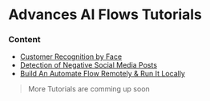 # Advances AI Flows Tutorials

### Content

  - [Customer Recognition by Face](/automate-studio/tutorials/advanced/customer-recognition/customer-recognition-by-face)
  - [Detection of Negative Social Media Posts](/automate-studio/tutorials/advanced/detection-of-negative-social-media-posts/tutorial)
  - [Build An Automate Flow Remotely & Run It Locally](/automate-studio/tutorials/advanced/build-remote-run-local/tutorial)
  <!-- - Dynamic Language Translation -->

> More Tutorials are comming up soon